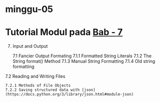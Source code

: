 # minggu-05

# Tutorial Modul pada [Bab - 7](https://docs.python.org/3/tutorial/inputoutput.html)

7. Input and Output
	
	7.1 Fancier Output Formating
	7.1.1 Formatted String Literals
	7.1.2 The String format() Method
	7.1.3 Manual String Formatting
	7.1.4 Old string formatting
	
7.2 Reading and Writing Files

	7.2.1 Methods of File Objects
	7.2.2 Saving structured data with [json](https://docs.python.org/3/library/json.html#module-json)
	
